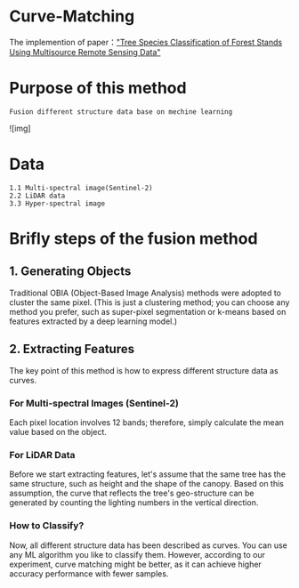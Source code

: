 <!--
 * @Author: wanhaoming wanhaoming@outlook.com
 * @Date: 2024-06-24 23:58:49
 * @LastEditors: wanhaoming wanhaoming@outlook.com
 * @LastEditTime: 2024-06-25 00:37:28
 * @FilePath: \Curve-Matching\README.md
 * @Description: 这是默认设置,请设置`customMade`, 打开koroFileHeader查看配置 进行设置: https://github.com/OBKoro1/koro1FileHeader/wiki/%E9%85%8D%E7%BD%AE
-->
# Curve-Matching
The implemention of paper：["Tree Species Classification of Forest Stands Using Multisource Remote Sensing Data"](https://www.mdpi.com/2072-4292/13/1/144)  

# Purpose of this method
    Fusion different structure data base on mechine learning
![img]
# Data
    1.1 Multi-spectral image(Sentinel-2)
    2.2 LiDAR data
    3.3 Hyper-spectral image

# Brifly steps of the fusion method  
## 1. Generating Objects  
Traditional OBIA (Object-Based Image Analysis) methods were adopted to cluster the same pixel. (This is just a clustering method; you can choose any method you prefer, such as super-pixel segmentation or k-means based on features extracted by a deep learning model.)

## 2. Extracting Features  
The key point of this method is how to express different structure data as curves.

### For Multi-spectral Images (Sentinel-2)
Each pixel location involves 12 bands; therefore, simply calculate the mean value based on the object.

### For LiDAR Data
Before we start extracting features, let's assume that the same tree has the same structure, such as height and the shape of the canopy.
Based on this assumption, the curve that reflects the tree's geo-structure can be generated by counting the lighting numbers in the vertical direction.

### How to Classify?
Now, all different structure data has been described as curves. You can use any ML algorithm you like to classify them. However, according to our experiment, curve matching might be better, as it can achieve higher accuracy performance with fewer samples.
    